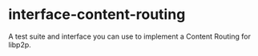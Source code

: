 # interface-content-routing
A test suite and interface you can use to implement a Content Routing for libp2p. 
